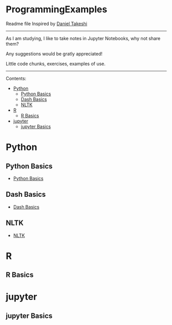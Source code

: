 # ProgrammingExamples
Readme file Inspired by [Daniel Takeshi][1]

---

As I am studying, I like to take notes in Jupyter Notebooks, why not share them?

Any suggestions would be gratly appreciated!

Little code chunks, exercises, examples of use.

---

Contents:

- [Python](#python)
  * [Python Basics](#python-basics)
  * [Dash Basics](#dash-basics)
  * [NLTK](#nltk)
- [R](#r)
  * [R Basics](#r-basics)
- [jupyter](#jupyter)
  * [jupyter Basics](#jupyter-basics)



# Python

## Python Basics
- [Python Basics](https://github.com/Ale-g-g/ProgrammingExamples/tree/main/Python/Python%20Basics)

## Dash Basics
- [Dash Basics](https://github.com/Ale-g-g/ProgrammingExamples/tree/main/Python/Dash%20Basics)

## NLTK
- [NLTK](https://github.com/Ale-g-g/ProgrammingExamples/tree/main/Python/NLTK)
# R

## R Basics

# jupyter

## jupyter Basics

[1]:https://github.com/DanielTakeshi
